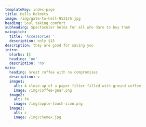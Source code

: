 ```yaml
---
templateKey: index-page
title: Hells Helmets
image: /img/gate-to-hell-952176.jpg
heading: Soul taking comfort
subheading: Spectacular helms for all who dare to buy them
mainpitch:
  title: 'Accessories '
  description: only $15
description: they are good for saving you
intro:
  blurbs: []
  heading: 'no'
  description: 'no'
main:
  heading: Great coffee with no compromises
  description: v
  image1:
    alt: A close-up of a paper filter filled with ground coffee
    image: /img/coffee-gear.png
  image2:
    alt: f4
    image: /img/apple-touch-icon.png
  image3:
    alt: c
    image: /img/chemex.jpg
---
```


